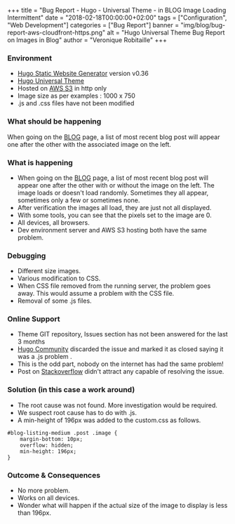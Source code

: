 +++
title = "Bug Report - Hugo - Universal Theme - in BLOG Image Loading Intermittent"
date = "2018-02-18T00:00:00+02:00"
tags = ["Configuration", "Web Development"]
categories = ["Bug Report"]
banner = "img/blog/bug-report-aws-cloudfront-https.png"
alt = "Hugo Universal Theme Bug Report on Images in Blog"
author = "Veronique Robitaille"
+++

### Environment

* [Hugo Static Website Generator](https://gohugo.io/) version v0.36 
* [Hugo Universal Theme](https://github.com/devcows/hugo-universal-theme)
* Hosted on [AWS S3](https://aws.amazon.com/s3/) in http only
* Image size as per examples : 1000 x 750
* .js and .css files have not been modified

### What should be happening

When going on the [BLOG](http://www.indalit.com/blog/) page, a list of most recent blog post will appear one after the other with the associated image on the left.

### What is happening

* When going on the [BLOG](http://www.indalit.com/blog/) page, a list of most recent blog post will appear one after the other with or without the image on the left.  The image loads or doesn't load randomly.  Sometimes they all appear, sometimes only a few or sometimes none.
* After verification the images all load, they are just not all displayed.
* With some tools, you can see that the pixels set to the image are 0.
* All devices, all browsers.
* Dev environment server and AWS S3 hosting both have the same problem.

### Debugging

* Different size images.
* Various modification to CSS.
* When CSS file removed from the running server, the problem goes away.  This would assume a problem with the CSS file.
* Removal of some .js files.

### Online Support

* Theme GIT repository, Issues section has not been answered for the last 3 months
* [Hugo Community](https://discourse.gohugo.io/) discarded the issue and marked it as closed saying it was a .js problem .
* This is the odd part, nobody on the internet has had the same problem!
* Post on [Stackoverflow](https://stackoverflow.com/) didn't attract any capable of resolving the issue.

### Solution (in this case a work around)

* The root cause was not found.  More investigation would be required.
* We suspect root cause has to do with .js.
* A min-height of 196px was added to the custom.css as follows.

```
#blog-listing-medium .post .image {
    margin-bottom: 10px;
    overflow: hidden;
    min-height: 196px;
}
```

### Outcome & Consequences

* No more problem.
* Works on all devices.
* Wonder what will happen if the actual size of the image to display is less than 196px.


